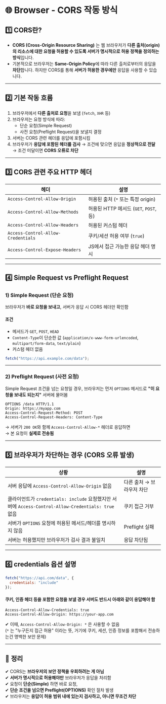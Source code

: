 # 🌐 Browser - CORS 작동 방식

## 1️⃣ CORS란?

- **CORS (Cross-Origin Resource Sharing)** 는 웹 브라우저가 **다른 출처(origin)의 리소스에 대한 요청을 허용할 수 있도록 서버가 명시적으로 허용 정책을 정의하는 방식**입니다.
- 기본적으로 브라우저는 **Same-Origin Policy**에 따라 다른 출처로부터의 응답을 **차단**합니다. 하지만 CORS를 통해 **서버가 허용한 경우에만** 응답을 사용할 수 있습니다.

---

## 2️⃣ 기본 작동 흐름

1. 브라우저에서 **다른 출처로 요청**을 보냄 (`fetch`, `XHR` 등)
2. 브라우저는 요청 방식에 따라:
   - 단순 요청(Simple Request)
   - 사전 요청(Preflight Request)을 보낼지 결정
3. 서버는 CORS 관련 헤더를 응답에 포함시킴
4. 브라우저가 **응답에 포함된 헤더를 검사**
   → 조건에 맞으면 응답을 **정상적으로 전달**  
   → 조건 미달이면 **CORS 오류로 차단**

---

## 3️⃣ CORS 관련 주요 HTTP 헤더

| 헤더 | 설명 |
|------|------|
| `Access-Control-Allow-Origin` | 허용된 출처 (`*` 또는 특정 origin) |
| `Access-Control-Allow-Methods` | 허용된 HTTP 메서드 (`GET`, `POST`, 등) |
| `Access-Control-Allow-Headers` | 허용된 커스텀 헤더 |
| `Access-Control-Allow-Credentials` | 쿠키/세션 허용 여부 (`true`) |
| `Access-Control-Expose-Headers` | JS에서 접근 가능한 응답 헤더 명시 |

---

## 4️⃣ Simple Request vs Preflight Request

### 1) Simple Request (단순 요청)

브라우저가 **바로 요청을 보내고**, 서버가 응답 시 CORS 헤더만 확인함

#### 조건

- 메서드가 `GET`, `POST`, `HEAD`
- `Content-Type`이 단순한 값 (`application/x-www-form-urlencoded`, `multipart/form-data`, `text/plain`)
- 커스텀 헤더 없음

```js
fetch("https://api.example.com/data");
```

---

### 2) Preflight Request (사전 요청)

Simple Request 조건을 넘는 요청일 경우, 브라우저는 먼저 `OPTIONS` 메서드로 **"이 요청을 보내도 되는지"** 서버에 물어봄

```http
OPTIONS /data HTTP/1.1
Origin: https://myapp.com
Access-Control-Request-Method: POST
Access-Control-Request-Headers: Content-Type
```

→ 서버가 `200 OK`와 함께 `Access-Control-Allow-*` 헤더로 응답하면  
→ 본 요청이 **실제로 전송됨**

---

## 5️⃣ 브라우저가 차단하는 경우 (CORS 오류 발생)

| 상황 | 설명 |
|------|------|
| 서버 응답에 `Access-Control-Allow-Origin` 없음 | 다른 출처 → 브라우저 차단 |
| 클라이언트가 `credentials: include` 요청했지만 서버에 `Access-Control-Allow-Credentials: true` 없음 | 쿠키 접근 거부 |
| 서버가 `OPTIONS` 요청에 허용된 메서드/헤더를 명시하지 않음 | Preflight 실패 |
| 서버는 허용했지만 브라우저가 검사 결과 불일치 | 응답 차단됨 |

---

## 6️⃣ credentials 옵션 설명

```js
fetch("https://api.com/data", {
  credentials: "include"
});
```

#### 쿠키, 인증 헤더 등을 포함한 요청을 보낼 경우 서버도 반드시 아래와 같이 응답해야 함

```http
Access-Control-Allow-Credentials: true
Access-Control-Allow-Origin: https://your-app.com
```

✔ 이때, `Access-Control-Allow-Origin: *` 은 사용할 수 없음  
(`*` 는 "누구든지 접근 허용" 이라는 뜻, 거기에 쿠키, 세션, 인증 정보를 포함해서 전송하는건 명백한 보안 문제)

---

## 🎯 정리

✔ CORS는 **브라우저의 보안 정책을 우회하려는 게 아님**  
✔ **서버가 명시적으로 허용해야만** 브라우저가 응답을 처리함  
✔ 요청이 **단순(Simple)** 하면 바로 요청,  
✔ **단순 조건을 넘으면 Preflight(OPTIONS)** 확인 절차 발생  
✔ 브라우저는 **응답이 허용 범위 내에 있는지 검사하고, 아니면 무조건 차단**  
